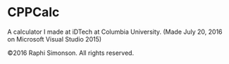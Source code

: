 # CPPCalc
A calculator I made at iDTech at Columbia University. (Made July 20, 2016 on Microsoft Visual Studio 2015)

©2016 Raphi Simonson. All rights reserved.
